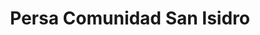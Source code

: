 ---
title: "Persa Comunidad San Isidro"
url: /santiago/persa-comunidad-san-isidro/
shop: centro comercial
---